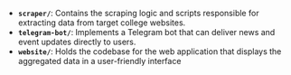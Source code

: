 -   **`scraper/`**: Contains the scraping logic and scripts responsible for extracting data from target college websites.
-   **`telegram-bot/`**: Implements a Telegram bot that can deliver news and event updates directly to users.
-   **`website/`**: Holds the codebase for the web application that displays the aggregated data in a user-friendly interface
